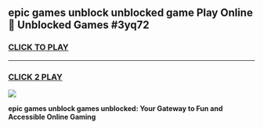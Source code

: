 
## epic games unblock unblocked game Play Online 👋 Unblocked Games #3yq72
<h3>
<a href="https://premium.freeplayer.one?title=epic_games_unblock&ref=21F">CLICK TO PLAY</a></h3>
<hr>

<h3>
<a href="https://premium.freeplayer.one?title=epic_games_unblock&ref=21F">CLICK 2 PLAY</a>
  
</h3>

<a href="https://premium.freeplayer.one?title=epic_games_unblock&ref=21F/"><img src="https://clearcache.store/games.png"></a>


**epic games unblock games unblocked: Your Gateway to Fun and Accessible Online Gaming**
